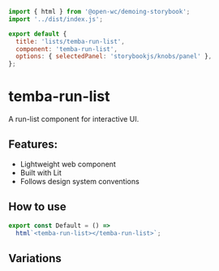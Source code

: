 ```js script
import { html } from '@open-wc/demoing-storybook';
import '../dist/index.js';

export default {
  title: 'lists/temba-run-list',
  component: 'temba-run-list',
  options: { selectedPanel: 'storybookjs/knobs/panel' },
};
```

# temba-run-list

A run-list component for interactive UI.

## Features:

- Lightweight web component
- Built with Lit
- Follows design system conventions

## How to use

```js preview-story
export const Default = () =>
  html`<temba-run-list></temba-run-list>`;
```

## Variations

